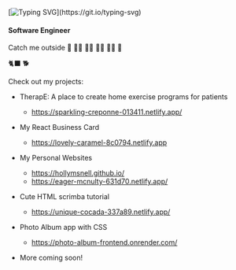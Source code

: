 [![Typing SVG](https://readme-typing-svg.demolab.com/?lines=Let's+speak+in+code;Ruby+Javascript+CSS+HTML+...)](https://git.io/typing-svg)
#### Software Engineer 

 



Catch me outside :deciduous_tree: :running_woman: :climbing_woman: :rowing_woman: :biking_woman: :sunflower:


🐈‍⬛ 🐕

Check out my projects:
- TherapE: A place to create home exercise programs for patients 
   - https://sparkling-creponne-013411.netlify.app/
  
- My React Business Card
   - https://lovely-caramel-8c0794.netlify.app

- My Personal Websites
   - https://hollymsnell.github.io/
   - https://eager-mcnulty-631d70.netlify.app/
 
- Cute HTML scrimba tutorial
   - https://unique-cocada-337a89.netlify.app/
 
- Photo Album app with CSS
   - https://photo-album-frontend.onrender.com/

- More coming soon!  
